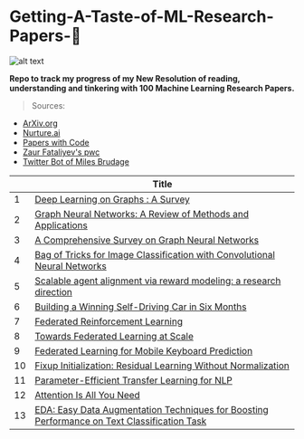 # **Getting-A-Taste-of-ML-Research-Papers-💯**

![alt text](https://juststickers.in/wp-content/uploads/2017/04/machine-learning.png)

**Repo to track my progress of my New Resolution of reading, understanding and tinkering with 100 Machine Learning Research Papers.**

>Sources:<br/>
* [ArXiv.org](https://arxiv.org)<br/>
* [Nurture.ai](http://nurture.ai)<br/>
* [Papers with Code](https://paperswithcode.com)<br/>
* [Zaur Fataliyev's pwc](https://github.com/zziz/pwc)<br/>
* [Twitter Bot of Miles Brudage](https://twitter.com/BrundageBot)</br>

|         |Title  |
|---      |---    |
|1   |[Deep Learning on Graphs : A Survey](https://arxiv.org/abs/1812.04202)    |  
|2   |[Graph Neural Networks: A Review of Methods and Applications](https://arxiv.org/abs/1812.08434)    |	  
|3   |[A Comprehensive Survey on Graph Neural Networks](https://arxiv.org/abs/1901.00596)    |	  
|4   |[Bag of Tricks for Image Classification with Convolutional Neural Networks](https://arxiv.org/pdf/1812.01187.pdf) |
|5   |[Scalable agent alignment via reward modeling: a research direction](https://arxiv.org/pdf/1811.07871) | Reinforcement learning|
|6   |[Building a Winning Self-Driving Car in Six Months](https://arxiv.org/pdf/1811.01273.pdf)|
|7   |[Federated Reinforcement Learning](https://arxiv.org/pdf/1901.08277.pdf)||
|8   |[Towards Federated Learning at Scale](https://arxiv.org/pdf/1902.01046.pdf)||
|9   |[Federated Learning for Mobile Keyboard Prediction](https://arxiv.org/pdf/1811.03604.pdf)||
|10|[Fixup Initialization: Residual Learning Without Normalization](https://arxiv.org/pdf/1901.09321.pdf)||
|11|[Parameter-Efficient Transfer Learning for NLP](https://arxiv.org/pdf/1902.00751.pdf)||
|12|[Attention Is All You Need](https://arxiv.org/pdf/1706.03762.pdf)||
|13|[EDA: Easy Data Augmentation Techniques for Boosting Performance on Text Classification Task](https://arxiv.org/pdf/1901.11196.pdf)||
